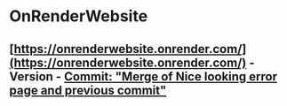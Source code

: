 # OnRenderWebsite

## [https://onrenderwebsite.onrender.com/](https://onrenderwebsite.onrender.com/) - Version - [Commit: "Merge of Nice looking error page and previous commit"]([https://github.com/Nicktrovert/OnRenderWebsite/tree/f72e117f8181d0e40068d490822cfb51c416b6c0](https://github.com/Nicktrovert/OnRenderWebsite/tree/7dfb6900a7f9a556e4bc11510681f2da813a10ba))
